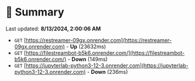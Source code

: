 # 📖 Summary
Last updated: **8/13/2024, 2:00:06 AM**

- `GET` [https://restreamer-09gx.onrender.com](https://restreamer-09gx.onrender.com) - **Up** (23632ms)
- `GET` [https://filestreambot-b5k6.onrender.com/](https://filestreambot-b5k6.onrender.com/) - **Down** (149ms)
- `GET` [https://jupyterlab-python3-12-3.onrender.com](https://jupyterlab-python3-12-3.onrender.com) - **Down** (236ms)
